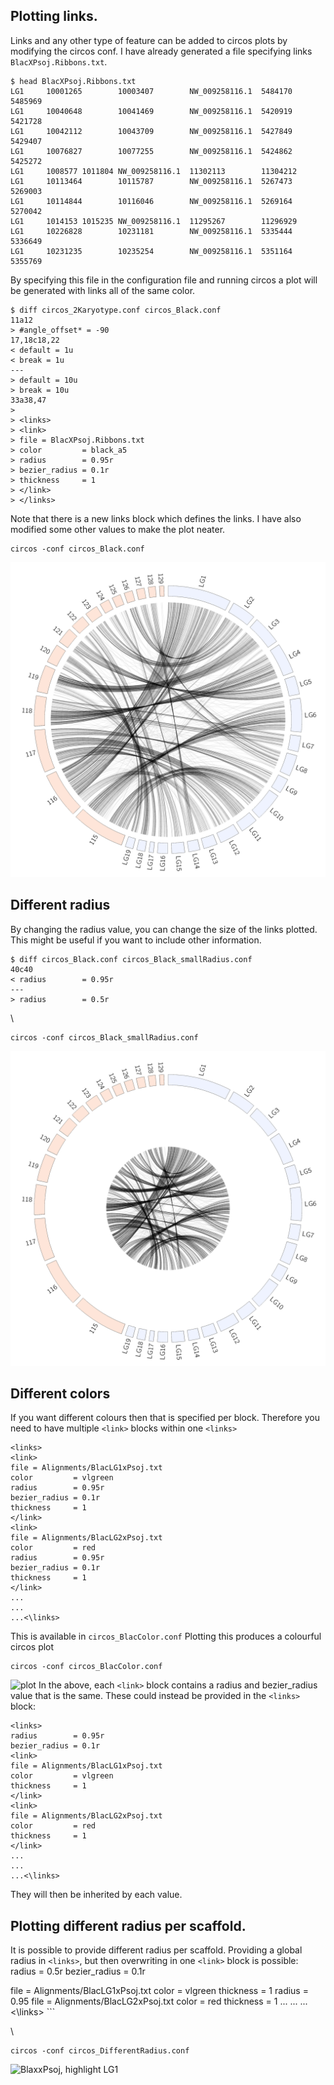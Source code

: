 ## Plotting links.
Links and any other type of feature can be added to circos plots by modifying the circos conf.
I have already generated a file specifying links `BlacXPsoj.Ribbons.txt`.
```
$ head BlacXPsoj.Ribbons.txt
LG1     10001265        10003407        NW_009258116.1  5484170 5485969
LG1     10040648        10041469        NW_009258116.1  5420919 5421728
LG1     10042112        10043709        NW_009258116.1  5427849 5429407
LG1     10076827        10077255        NW_009258116.1  5424862 5425272
LG1     1008577 1011804 NW_009258116.1  11302113        11304212
LG1     10113464        10115787        NW_009258116.1  5267473 5269003
LG1     10114844        10116046        NW_009258116.1  5269164 5270042
LG1     1014153 1015235 NW_009258116.1  11295267        11296929
LG1     10226828        10231181        NW_009258116.1  5335444 5336649
LG1     10231235        10235254        NW_009258116.1  5351164 5355769
```

By specifying this file in the configuration file and running circos a plot will be generated with links all of the same color.
```
$ diff circos_2Karyotype.conf circos_Black.conf
11a12
> #angle_offset* = -90
17,18c18,22
< default = 1u
< break = 1u
---
> default = 10u
> break = 10u
33a38,47
>
> <links>
> <link>
> file = BlacXPsoj.Ribbons.txt
> color         = black_a5
> radius        = 0.95r
> bezier_radius = 0.1r
> thickness     = 1
> </link>
> </links>
```
Note that there is a new links block which defines the links. I have also modified some other values to make the plot neater.
```
circos -conf circos_Black.conf
```
![Black circos of Blac x Psoj](./images/circos_Black.png)

## Different radius

By changing the radius value, you can change the size of the links plotted. This might be useful if you want to include other information.
```
$ diff circos_Black.conf circos_Black_smallRadius.conf
40c40
< radius        = 0.95r
---
> radius        = 0.5r
```

\
```
circos -conf circos_Black_smallRadius.conf
```

![Different Radius](./images/circos_SmallRadius.png)

## Different colors

If you want different colours then that is specified per block. Therefore you need to have multiple `<link>` blocks within one `<links>`
```
<links>
<link>
file = Alignments/BlacLG1xPsoj.txt
color         = vlgreen
radius        = 0.95r
bezier_radius = 0.1r
thickness     = 1
</link>
<link>
file = Alignments/BlacLG2xPsoj.txt
color         = red
radius        = 0.95r
bezier_radius = 0.1r
thickness     = 1
</link>
...
...
...<\links>
```
This is available in `circos_BlacColor.conf`
Plotting this produces a colourful circos plot
```
circos -conf circos_BlacColor.conf
```
![plot](./images/circos_BlacColor.png)
In the above, each `<link>` block contains a radius and bezier_radius value that is the same. These could instead be provided in the `<links>` block:
```
<links>
radius        = 0.95r
bezier_radius = 0.1r
<link>
file = Alignments/BlacLG1xPsoj.txt
color         = vlgreen
thickness     = 1
</link>
<link>
file = Alignments/BlacLG2xPsoj.txt
color         = red
thickness     = 1
</link>
...
...
...<\links>
```
They will then be inherited by each value.

## Plotting different radius per scaffold.
It is possible to provide different radius per scaffold. Providing a global radius in `<links>`, but then overwriting in one `<link>` block is possible:
<links>
radius        = 0.5r
bezier_radius = 0.1r
<link>
file = Alignments/BlacLG1xPsoj.txt
color         = vlgreen
thickness     = 1
radius        = 0.95
</link>
<link>
file = Alignments/BlacLG2xPsoj.txt
color         = red
thickness     = 1
</link>
...
...
...<\links>
```

\
```
circos -conf circos_DifferentRadius.conf
```

![BlaxxPsoj, highlight LG1](./images/DifferentRadius.png)
